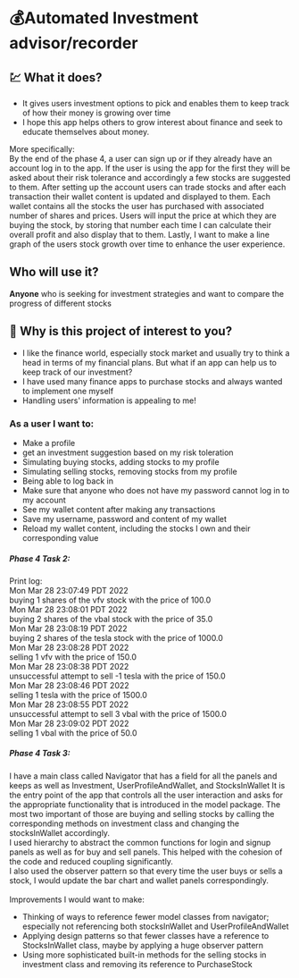 # 💰Automated Investment advisor/recorder 

## 💹 What it does?

- It gives users investment options to pick and enables them to keep track of how their money is growing over time
- I hope this app helps others to grow interest about finance and seek to educate themselves about money.

More specifically: <br />
By the end of the phase 4, a user can sign up or if they already have an account log in to the app. 
If the user is using the app for the first they will be asked about their risk tolerance and accordingly a few stocks 
are suggested to them. 
After setting up the account users can trade stocks and after each transaction their wallet content is updated and displayed to them.
Each wallet contains all the stocks the user has purchased with associated number of shares and prices.
Users will input the price at which they are buying the stock, by storing that number each time I can calculate their 
overall profit and also display that to them.
Lastly, I want to make a line graph of the users stock growth over time to enhance the user experience.


## Who will use it?

**Anyone** who is seeking for investment strategies and want to compare the progress of different stocks

## 💸 Why is this project of interest to you?

- I like the finance world, especially stock market and usually try to think a head in terms of my financial plans. 
But what if an app can help us to keep track of our investment?
- I have used many finance apps to purchase stocks and always wanted to implement one myself
- Handling users' information is appealing to me!

### As a user I want to:
- Make a profile
- get an investment suggestion based on my risk toleration
- Simulating buying stocks, adding stocks to my profile
- Simulating selling stocks, removing stocks from my profile
- Being able to log back in
- Make sure that anyone who does not have my password cannot log in to my account
- See my wallet content after making any transactions
- Save my username, password and content of my wallet 
- Reload my wallet content, including the stocks I own and their corresponding value
 

##### Phase 4 Task 2:
Print log: <br>
Mon Mar 28 23:07:49 PDT 2022 <br>
buying 1 shares of the vfv stock with the price of 100.0 <br>
Mon Mar 28 23:08:01 PDT 2022 <br>
buying 2 shares of the vbal stock with the price of 35.0 <br>
Mon Mar 28 23:08:19 PDT 2022 <br>
buying 2 shares of the tesla stock with the price of 1000.0 <br>
Mon Mar 28 23:08:28 PDT 2022 <br>
selling 1 vfv with the price of 150.0 <br>
Mon Mar 28 23:08:38 PDT 2022 <br>
unsuccessful attempt to sell -1 tesla with the price of 150.0 <br>
Mon Mar 28 23:08:46 PDT 2022 <br>
selling 1 tesla with the price of 1500.0 <br>
Mon Mar 28 23:08:55 PDT 2022 <br>
unsuccessful attempt to sell 3 vbal with the price of 1500.0 <br>
Mon Mar 28 23:09:02 PDT 2022 <br>
selling 1 vbal with the price of 50.0 

##### Phase 4 Task 3:
I have a main class called Navigator that has a field for all the
panels and keeps as well as Investment, UserProfileAndWallet, and StocksInWallet
It is the entry point of the app that controls all the user interaction and asks for the appropriate functionality
that is introduced in the model package. The most two important of those are buying and selling stocks
by calling the corresponding methods on investment class and changing the stocksInWallet accordingly. <br>
I used hierarchy to abstract the common functions for login and signup panels as well as for buy and sell panels.
This helped with the cohesion of the code and reduced coupling significantly. <br>
I also used the observer pattern so that every time the user buys or sells a stock, I would update the bar chart and wallet
panels correspondingly. <br> <br>
Improvements I would want to make:
- Thinking of ways to reference fewer model classes from navigator; especially not referencing both stocksInWallet and UserProfileAndWallet
- Applying design patterns so that fewer classes have a reference to StocksInWallet class, maybe by applying a huge observer pattern
- Using more sophisticated built-in methods for the selling stocks in investment class and removing its reference to PurchaseStock

